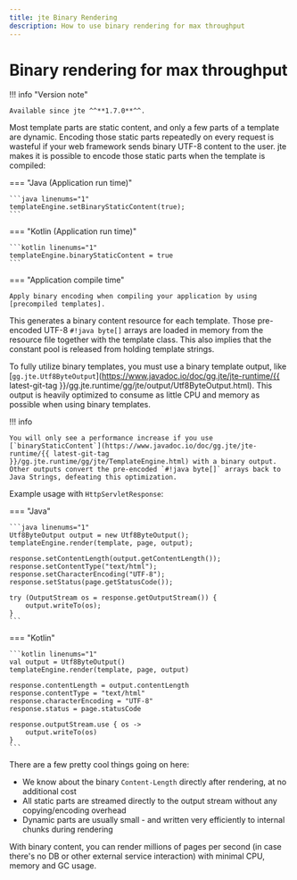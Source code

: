 ```yaml
---
title: jte Binary Rendering
description: How to use binary rendering for max throughput
---
```


# Binary rendering for max throughput

!!! info "Version note"

    Available since jte ^^**1.7.0**^^.

Most template parts are static content, and only a few parts of a template are dynamic. Encoding those static parts repeatedly on every request is wasteful if your web framework sends binary UTF-8 content to the user. jte makes it is possible to encode those static parts when the template is compiled:

=== "Java (Application run time)"

    ```java linenums="1"
    templateEngine.setBinaryStaticContent(true);
    ```

=== "Kotlin (Application run time)"

    ```kotlin linenums="1"
    templateEngine.binaryStaticContent = true
    ```

=== "Application compile time"

    Apply binary encoding when compiling your application by using [precompiled templates].

This generates a binary content resource for each template. Those pre-encoded UTF-8 `#!java byte[]` arrays are loaded in memory from the resource file together with the template class. This also implies that the constant pool is released from holding template strings.

To fully utilize binary templates, you must use a binary template output, like [`gg.jte.Utf8ByteOutput`](https://www.javadoc.io/doc/gg.jte/jte-runtime/{{ latest-git-tag }}/gg.jte.runtime/gg/jte/output/Utf8ByteOutput.html). This output is heavily optimized to consume as little CPU and memory as possible when using binary templates.

!!! info

    You will only see a performance increase if you use [`binaryStaticContent`](https://www.javadoc.io/doc/gg.jte/jte-runtime/{{ latest-git-tag }}/gg.jte.runtime/gg/jte/TemplateEngine.html) with a binary output. Other outputs convert the pre-encoded `#!java byte[]` arrays back to Java Strings, defeating this optimization.

Example usage with `HttpServletResponse`:

=== "Java"

    ```java linenums="1"
    Utf8ByteOutput output = new Utf8ByteOutput();
    templateEngine.render(template, page, output);

    response.setContentLength(output.getContentLength());
    response.setContentType("text/html");
    response.setCharacterEncoding("UTF-8");
    response.setStatus(page.getStatusCode());

    try (OutputStream os = response.getOutputStream()) {
        output.writeTo(os);
    }
    ```

=== "Kotlin"

    ```kotlin linenums="1"
    val output = Utf8ByteOutput()
    templateEngine.render(template, page, output)

    response.contentLength = output.contentLength
    response.contentType = "text/html"
    response.characterEncoding = "UTF-8"
    response.status = page.statusCode

    response.outputStream.use { os ->
        output.writeTo(os)
    }
    ```

There are a few pretty cool things going on here:

- We know about the binary `Content-Length` directly after rendering, at no additional cost
- All static parts are streamed directly to the output stream without any copying/encoding overhead
- Dynamic parts are usually small - and written very efficiently to internal chunks during rendering

With binary content, you can render millions of pages per second (in case there's no DB or other external service interaction) with minimal CPU, memory and GC usage.

[precompiled templates]: pre-compiling.md